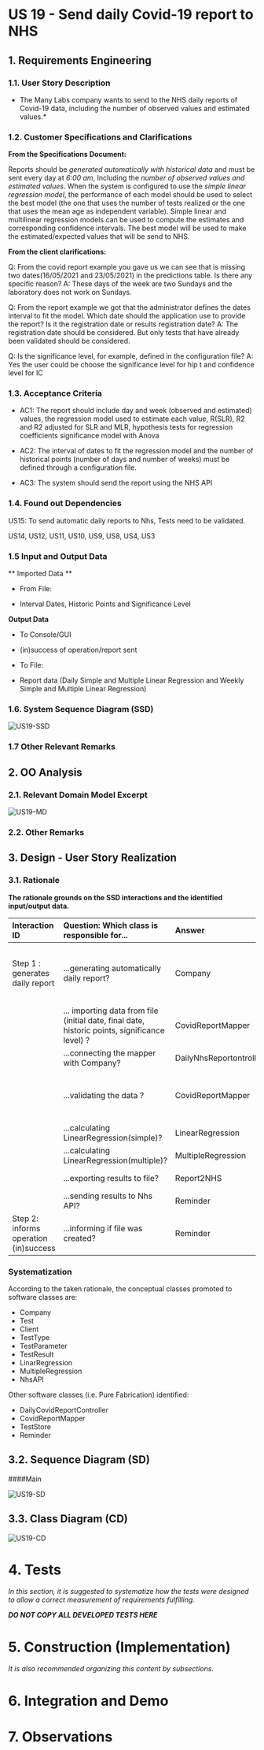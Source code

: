 # US 19 - Send daily Covid-19 report to NHS 

## 1. Requirements Engineering


### 1.1. User Story Description

* The Many Labs company wants to send to the NHS daily reports of Covid-19 data, including the number of observed values and estimated values.*


### 1.2. Customer Specifications and Clarifications 


**From the Specifications Document:**

Reports should be *generated automatically with historical data* and must be sent every day at *6:00 am*, Including the *number of observed values and estimated values*. 
When the system is configured to use the *simple linear regression model*, the performance of each model should be used to select the best model (the one that uses the number of tests realized or the one that uses the mean age as independent variable). 
Simple linear and multilinear regression models can be used to compute the estimates and corresponding confidence intervals.
The best model will be used to make the estimated/expected values that will be send to NHS.

**From the client clarifications:**

Q: From the covid report example you gave us we can see that is missing two dates(16/05/2021 and 23/05/2021) in the predictions table. Is there any specific reason?
A: These days of the week are two Sundays and the laboratory does not work on Sundays.

Q: From the report example we got that the administrator defines the dates interval to fit the model. Which date should the application use to provide the report? Is it the registration date or results registration date?
A: The registration date should be considered. But only tests that have already been validated should be considered.

Q: Is the significance level, for example, defined in the configuration file?
A: Yes the user could be choose the significance level for hip t and confidence level for IC

### 1.3. Acceptance Criteria

* AC1: The report should include day and week (observed and estimated) values, the regression model used to estimate each value, R(SLR), R2 and R2 adjusted for SLR and MLR, hypothesis tests for regression coefficients significance model with Anova

* AC2: The interval of dates to fit the regression model and the number of historical points (number of days and number of weeks) must be defined through a configuration file.

* AC3: The system should send the report using the NHS API



### 1.4. Found out Dependencies

US15: To send automatic daily reports to Nhs, Tests need to be validated.

US14, US12, US11, US10, US9, US8, US4, US3

### 1.5 Input and Output Data

** Imported Data **

* From File:

- Interval Dates, Historic Points and Significance Level


**Output Data**

* To Console/GUI 

- (in)success of operation/report sent

* To File:

- Report data (Daily Simple and Multiple Linear Regression and Weekly Simple and Multiple Linear Regression)


### 1.6. System Sequence Diagram (SSD)


![US19-SSD](US19-SSD.svg)


### 1.7 Other Relevant Remarks


## 2. OO Analysis

### 2.1. Relevant Domain Model Excerpt 

![US19-MD](US19-MD.svg)

### 2.2. Other Remarks


## 3. Design - User Story Realization 

### 3.1. Rationale

**The rationale grounds on the SSD interactions and the identified input/output data.**


| Interaction ID | Question: Which class is responsible for... | Answer  | Justification (with patterns)  |
|:-------------  |:--------------------- |:------------|:---------------------------- |
| Step 1  : generates daily report		|	...generating automatically daily report?  |    Company        | IE: Company is responsible for running automatic timed tasks at startup |
| 									    |  ... importing data from file (initial date, final date, historic points, significance level) ? |		CovidReportMapper		|	HC+LC	|
|										|	...connecting the mapper with Company?  |    DailyNhsReportontroller         | PureFabrication |
| 										|	...validating the data ?  |  CovidReportMapper   | IE: Knows the information about Linear Regression models. |
|										|	...calculating LinearRegression(simple)?	|	LinearRegression		|	IE: Knows its own data. |
|										|	...calculating LinearRegression(multiple)?	|	MultipleRegression		|	IE: Knows its own data. |
|										|	...exporting results to file?	|	Report2NHS | IE: External Nhs API	|
|										|	...sending results to Nhs API?	  |    Reminder    | IE: Responsible for timed tasks |
| Step 2: informs operation (in)success	|	...informing if file was created?	|	Reminder |	IE |

### Systematization ##

According to the taken rationale, the conceptual classes promoted to software classes are: 

* Company
* Test
* Client
* TestType
* TestParameter
* TestResult
* LinarRegression
* MultipleRegression
* NhsAPI

Other software classes (i.e. Pure Fabrication) identified: 

* DailyCovidReportController
* CovidReportMapper
* TestStore
* Reminder



## 3.2. Sequence Diagram (SD)

####Main

![US19-SD](US19-SD.svg)


## 3.3. Class Diagram (CD)


![US19-CD](US19-CD.svg)

# 4. Tests 
*In this section, it is suggested to systematize how the tests were designed to allow a correct measurement of requirements fulfilling.* 

**_DO NOT COPY ALL DEVELOPED TESTS HERE_**


# 5. Construction (Implementation)


*It is also recommended organizing this content by subsections.* 


# 6. Integration and Demo 


# 7. Observations




